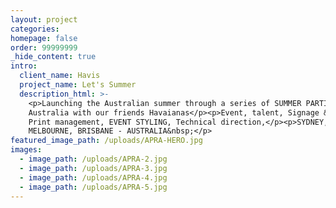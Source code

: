 ```yaml
---
layout: project
categories:
homepage: false
order: 99999999
_hide_content: true
intro:
  client_name: Havis
  project_name: Let's Summer
  description_html: >-
    <p>Launching the Australian summer through a series of SUMMER PARTIES across
    Australia with our friends Havaianas</p><p>Event, talent, Signage &amp;
    Print management, EVENT STYLING, Technical direction,</p><p>SYDNEY,
    MELBOURNE, BRISBANE - AUSTRALIA&nbsp;</p>
featured_image_path: /uploads/APRA-HERO.jpg
images:
  - image_path: /uploads/APRA-2.jpg
  - image_path: /uploads/APRA-3.jpg
  - image_path: /uploads/APRA-4.jpg
  - image_path: /uploads/APRA-5.jpg
---
```

